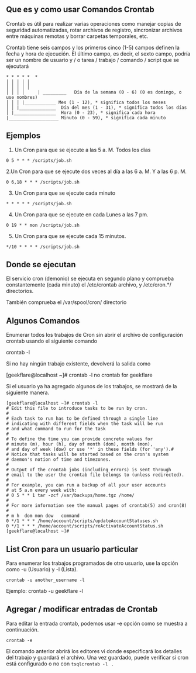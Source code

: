 ## Que es y como usar Comandos Crontab

Crontab es útil para realizar varias operaciones como manejar copias de seguridad automatizadas, 
rotar archivos de registro, sincronizar archivos entre máquinas remotas y borrar carpetas temporales, etc.

Crontab tiene seis campos y los primeros cinco (1-5) campos definen la fecha y hora de ejecución.
El último campo, es decir, el sexto campo, podría ser un nombre de usuario y / o tarea / trabajo / comando / script que se ejecutará

```tsql
* * * * *  *
│ │ │ │ │
│ │ │ │ │
│ │ │ │     | _________   Día de la semana (0 - 6) (0 es domingo, o use nombres)
│ │ │ |____________ Mes (1 - 12), * significa todos los meses
│ │ |______________  Día del mes (1 - 31), * significa todos los días
│ |________________  Hora (0 - 23), * significa cada hora
|___________________ Minuto (0 - 59), * significa cada minuto

```

## Ejemplos
1. Un Cron para que se ejecute a las 5 a. M. Todos los días
```tsql
0 5 * * * /scripts/job.sh
```


2.Un Cron para que se ejecute dos veces al día a las 6 a. M. Y a las 6 p. M.
```tsql
0 6,18 * * * /scripts/job.sh
```

3. Un Cron para que se ejecute cada minuto
```tsql
* * * * * /scripts/job.sh
```
4. Un Cron para que se ejecute en cada Lunes a las 7 pm.
```tsql
0 19 * * mon /scripts/job.sh
```
5. Un Cron para que se ejecute cada 15 minutos.
```tsql
*/10 * * * * /scripts/job.sh
```
## Donde se ejecutan
El servicio cron (demonio) se ejecuta en segundo plano y comprueba constantemente (cada minuto) el /etc/crontab archivo, y /etc/cron.*/ directorios. 

También comprueba el /var/spool/cron/ directorio


## Algunos Comandos

Enumerar todos los trabajos de Cron sin abrir el archivo de configuración crontab usando el siguiente comando

crontab -l

Si no hay ningún trabajo existente, devolverá la salida como

[geekflare@localhost ~]# crontab -l
no crontab for geekflare


Si el usuario ya ha agregado algunos de los trabajos, se mostrará de la siguiente manera.
```tsql
[geekflare@localhost ~]# crontab -l
# Edit this file to introduce tasks to be run by cron.
#
# Each task to run has to be defined through a single line
# indicating with different fields when the task will be run
# and what command to run for the task
#
# To define the time you can provide concrete values for
# minute (m), hour (h), day of month (dom), month (mon),
# and day of week (dow) or use '*' in these fields (for 'any').#
# Notice that tasks will be started based on the cron's system
# daemon's notion of time and timezones.
#
# Output of the crontab jobs (including errors) is sent through
# email to the user the crontab file belongs to (unless redirected).
#
# For example, you can run a backup of all your user accounts
# at 5 a.m every week with:
# 0 5 * * 1 tar -zcf /var/backups/home.tgz /home/
#
# For more information see the manual pages of crontab(5) and cron(8)
#
# m h  dom mon dow   command
0 */1 * * * /home/account/scripts/updateAccountStatuses.sh
0 */1 * * * /home/account/scripts/reActivateAccountStatus.sh
[geekflare@localhost ~]#
```


## List Cron para un usuario particular
Para enumerar los trabajos programados de otro usuario, use la opción como -u (Usuario) y -l (Lista).
```tsql
crontab -u another_username -l
```
Ejemplo: crontab -u geekflare -l

## Agregar / modificar entradas de Crontab
Para editar la entrada crontab, podemos usar -e opción como se muestra a continuación.
```tsql
crontab -e
```
El comando anterior abrirá los editores vi donde especificará los detalles del trabajo y guardará el archivo.
Una vez guardado, puede verificar si cron está configurado o no con ```tsqlcrontab -l ``` .

